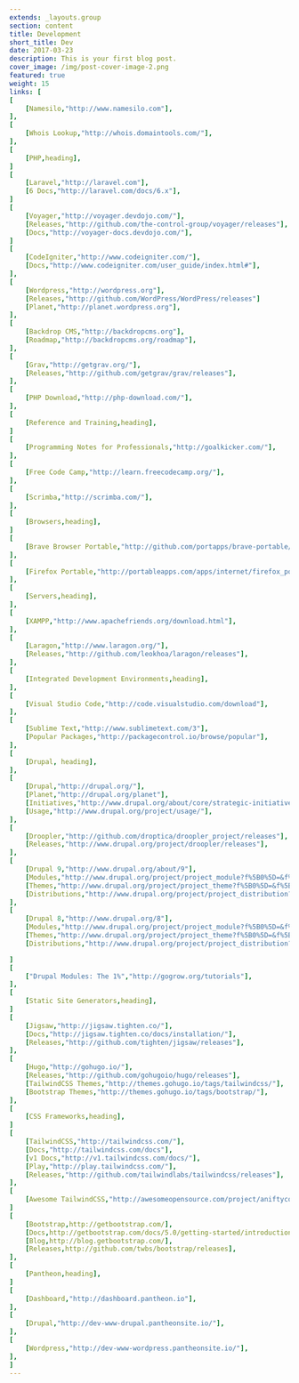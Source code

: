 ```yaml
---
extends: _layouts.group
section: content
title: Development
short_title: Dev
date: 2017-03-23
description: This is your first blog post.
cover_image: /img/post-cover-image-2.png
featured: true
weight: 15
links: [
[
    [Namesilo,"http://www.namesilo.com"],
],
[
    [Whois Lookup,"http://whois.domaintools.com/"],
],
[
    [PHP,heading],
]
[
    [Laravel,"http://laravel.com"],
    [6 Docs,"http://laravel.com/docs/6.x"],
]
[
    [Voyager,"http://voyager.devdojo.com/"],
    [Releases,"http://github.com/the-control-group/voyager/releases"],
    [Docs,"http://voyager-docs.devdojo.com/"],
]
[
    [CodeIgniter,"http://www.codeigniter.com/"],
    [Docs,"http://www.codeigniter.com/user_guide/index.html#"],
],
[
    [Wordpress,"http://wordpress.org"],
    [Releases,"http://github.com/WordPress/WordPress/releases"]
    [Planet,"http://planet.wordpress.org"],
],
[
    [Backdrop CMS,"http://backdropcms.org"],
    [Roadmap,"http://backdropcms.org/roadmap"],
],
[
    [Grav,"http://getgrav.org/"],
    [Releases,"http://github.com/getgrav/grav/releases"],
],
[
    [PHP Download,"http://php-download.com/"],
],
[
    [Reference and Training,heading],
]
[
    [Programming Notes for Professionals,"http://goalkicker.com/"],
],
[
    [Free Code Camp,"http://learn.freecodecamp.org/"],
],
[
    [Scrimba,"http://scrimba.com/"],
],
[
    [Browsers,heading],
]
[
    [Brave Browser Portable,"http://github.com/portapps/brave-portable/releases"],
],
[
    [Firefox Portable,"http://portableapps.com/apps/internet/firefox_portable"],
],
[
    [Servers,heading],
],
[
    [XAMPP,"http://www.apachefriends.org/download.html"],
],
[
    [Laragon,"http://www.laragon.org/"],
    [Releases,"http://github.com/leokhoa/laragon/releases"],
],
[
    [Integrated Development Environments,heading],
],
[
    [Visual Studio Code,"http://code.visualstudio.com/download"],
],
[
    [Sublime Text,"http://www.sublimetext.com/3"],
    [Popular Packages,"http://packagecontrol.io/browse/popular"],
],
[
    [Drupal, heading],
],
[
    [Drupal,"http://drupal.org/"],
    [Planet,"http://drupal.org/planet"],
    [Initiatives,"http://www.drupal.org/about/core/strategic-initiatives"],
    [Usage,"http://www.drupal.org/project/usage/"],
],
[
    [Droopler,"http://github.com/droptica/droopler_project/releases"],
    [Releases,"http://www.drupal.org/project/droopler/releases"],
],
[
    [Drupal 9,"http://www.drupal.org/about/9"],
    [Modules,"http://www.drupal.org/project/project_module?f%5B0%5D=&f%5B1%5D=&f%5B2%5D=&f%5B3%5D=sm_core_compatibility%3A9&f%5B4%5D=sm_field_project_type%3Afull&f%5B5%5D=&f%5B6%5D=&text=&solrsort=ds_project_latest_release+desc&op=Search"],
    [Themes,"http://www.drupal.org/project/project_theme?f%5B0%5D=&f%5B1%5D=&f%5B2%5D=sm_core_compatibility%3A9&f%5B3%5D=sm_field_project_type%3Afull&f%5B4%5D=&f%5B5%5D=&text=&solrsort=ds_project_latest_release+desc&op=Search"],
    [Distributions,"http://www.drupal.org/project/project_distribution?f%5B0%5D=&f%5B1%5D=&f%5B2%5D=sm_core_compatibility%3A9&f%5B3%5D=sm_field_project_type%3Afull&f%5B4%5D=&f%5B5%5D=&text=&solrsort=ds_project_latest_release+desc&op=Search"],
],
[
    [Drupal 8,"http://www.drupal.org/8"],
    [Modules,"http://www.drupal.org/project/project_module?f%5B0%5D=&f%5B1%5D=&f%5B2%5D=&f%5B3%5D=sm_core_compatibility%3A8&f%5B4%5D=sm_field_project_type%3Afull&f%5B5%5D=&f%5B6%5D=&text=&solrsort=ds_project_latest_release+desc&op=Search"],
    [Themes,"http://www.drupal.org/project/project_theme?f%5B0%5D=&f%5B1%5D=&f%5B2%5D=sm_core_compatibility%3A8&f%5B3%5D=sm_field_project_type%3Afull&f%5B4%5D=&f%5B5%5D=&text=&solrsort=ds_project_latest_release+desc&op=Search"],
    [Distributions,"http://www.drupal.org/project/project_distribution?f%5B0%5D=&f%5B1%5D=&f%5B2%5D=sm_core_compatibility%3A8&f%5B3%5D=sm_field_project_type%3Afull&f%5B4%5D=&f%5B5%5D=&text=&solrsort=ds_project_latest_release+desc&op=Search"],

]
[
    ["Drupal Modules: The 1%","http://gogrow.org/tutorials"],
],
[
    [Static Site Generators,heading],
]
[
    [Jigsaw,"http://jigsaw.tighten.co/"],
    [Docs,"http://jigsaw.tighten.co/docs/installation/"],
    [Releases,"http://github.com/tighten/jigsaw/releases"],
],
[
    [Hugo,"http://gohugo.io/"],
    [Releases,"http://github.com/gohugoio/hugo/releases"],
    [TailwindCSS Themes,"http://themes.gohugo.io/tags/tailwindcss/"],
    [Bootstrap Themes,"http://themes.gohugo.io/tags/bootstrap/"],
],
[
    [CSS Frameworks,heading],
]
[
    [TailwindCSS,"http://tailwindcss.com/"],
    [Docs,"http://tailwindcss.com/docs"],
    [v1 Docs,"http://v1.tailwindcss.com/docs/"],
    [Play,"http://play.tailwindcss.com/"],
    [Releases,"http://github.com/tailwindlabs/tailwindcss/releases"],
],
[
    [Awesome TailwindCSS,"http://awesomeopensource.com/project/aniftyco/awesome-tailwindcss"],
]
[
    [Bootstrap,http://getbootstrap.com/],
    [Docs,http://getbootstrap.com/docs/5.0/getting-started/introduction/],
    [Blog,http://blog.getbootstrap.com/],
    [Releases,http://github.com/twbs/bootstrap/releases],
],
[
    [Pantheon,heading],
]
[
    [Dashboard,"http://dashboard.pantheon.io"],
],
[
    [Drupal,"http://dev-www-drupal.pantheonsite.io/"],
],
[
    [Wordpress,"http://dev-www-wordpress.pantheonsite.io/"],
],
]
---
```

